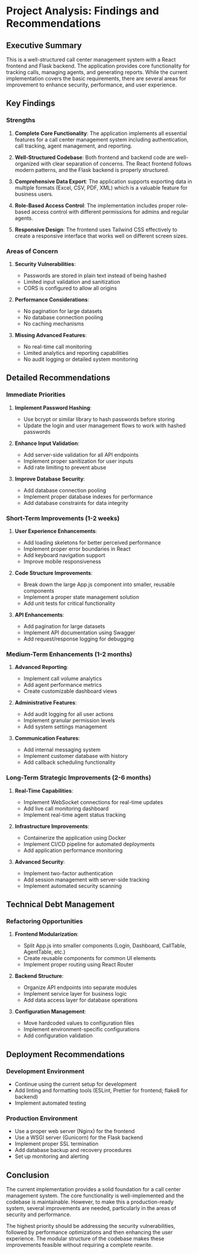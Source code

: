 # Project Analysis: Findings and Recommendations

## Executive Summary

This is a well-structured call center management system with a React frontend and Flask backend. The application provides core functionality for tracking calls, managing agents, and generating reports. While the current implementation covers the basic requirements, there are several areas for improvement to enhance security, performance, and user experience.

## Key Findings

### Strengths

1. **Complete Core Functionality**: The application implements all essential features for a call center management system including authentication, call tracking, agent management, and reporting.

2. **Well-Structured Codebase**: Both frontend and backend code are well-organized with clear separation of concerns. The React frontend follows modern patterns, and the Flask backend is properly structured.

3. **Comprehensive Data Export**: The application supports exporting data in multiple formats (Excel, CSV, PDF, XML) which is a valuable feature for business users.

4. **Role-Based Access Control**: The implementation includes proper role-based access control with different permissions for admins and regular agents.

5. **Responsive Design**: The frontend uses Tailwind CSS effectively to create a responsive interface that works well on different screen sizes.

### Areas of Concern

1. **Security Vulnerabilities**:
   - Passwords are stored in plain text instead of being hashed
   - Limited input validation and sanitization
   - CORS is configured to allow all origins

2. **Performance Considerations**:
   - No pagination for large datasets
   - No database connection pooling
   - No caching mechanisms

3. **Missing Advanced Features**:
   - No real-time call monitoring
   - Limited analytics and reporting capabilities
   - No audit logging or detailed system monitoring

## Detailed Recommendations

### Immediate Priorities

1. **Implement Password Hashing**:
   - Use bcrypt or similar library to hash passwords before storing
   - Update the login and user management flows to work with hashed passwords

2. **Enhance Input Validation**:
   - Add server-side validation for all API endpoints
   - Implement proper sanitization for user inputs
   - Add rate limiting to prevent abuse

3. **Improve Database Security**:
   - Add database connection pooling
   - Implement proper database indexes for performance
   - Add database constraints for data integrity

### Short-Term Improvements (1-2 weeks)

1. **User Experience Enhancements**:
   - Add loading skeletons for better perceived performance
   - Implement proper error boundaries in React
   - Add keyboard navigation support
   - Improve mobile responsiveness

2. **Code Structure Improvements**:
   - Break down the large App.js component into smaller, reusable components
   - Implement a proper state management solution
   - Add unit tests for critical functionality

3. **API Enhancements**:
   - Add pagination for large datasets
   - Implement API documentation using Swagger
   - Add request/response logging for debugging

### Medium-Term Enhancements (1-2 months)

1. **Advanced Reporting**:
   - Implement call volume analytics
   - Add agent performance metrics
   - Create customizable dashboard views

2. **Administrative Features**:
   - Add audit logging for all user actions
   - Implement granular permission levels
   - Add system settings management

3. **Communication Features**:
   - Add internal messaging system
   - Implement customer database with history
   - Add callback scheduling functionality

### Long-Term Strategic Improvements (2-6 months)

1. **Real-Time Capabilities**:
   - Implement WebSocket connections for real-time updates
   - Add live call monitoring dashboard
   - Implement real-time agent status tracking

2. **Infrastructure Improvements**:
   - Containerize the application using Docker
   - Implement CI/CD pipeline for automated deployments
   - Add application performance monitoring

3. **Advanced Security**:
   - Implement two-factor authentication
   - Add session management with server-side tracking
   - Implement automated security scanning

## Technical Debt Management

### Refactoring Opportunities

1. **Frontend Modularization**:
   - Split App.js into smaller components (Login, Dashboard, CallTable, AgentTable, etc.)
   - Create reusable components for common UI elements
   - Implement proper routing using React Router

2. **Backend Structure**:
   - Organize API endpoints into separate modules
   - Implement service layer for business logic
   - Add data access layer for database operations

3. **Configuration Management**:
   - Move hardcoded values to configuration files
   - Implement environment-specific configurations
   - Add configuration validation

## Deployment Recommendations

### Development Environment
- Continue using the current setup for development
- Add linting and formatting tools (ESLint, Prettier for frontend; flake8 for backend)
- Implement automated testing

### Production Environment
- Use a proper web server (Nginx) for the frontend
- Use a WSGI server (Gunicorn) for the Flask backend
- Implement proper SSL termination
- Add database backup and recovery procedures
- Set up monitoring and alerting

## Conclusion

The current implementation provides a solid foundation for a call center management system. The core functionality is well-implemented and the codebase is maintainable. However, to make this a production-ready system, several improvements are needed, particularly in the areas of security and performance.

The highest priority should be addressing the security vulnerabilities, followed by performance optimizations and then enhancing the user experience. The modular structure of the codebase makes these improvements feasible without requiring a complete rewrite.